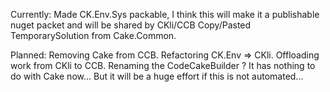 Currently:
Made CK.Env.Sys packable, I think this will make it a publishable nuget packet and will be shared by CKli/CCB
Copy/Pasted TemporarySolution from Cake.Common.

Planned:
Removing Cake from CCB.
Refactoring CK.Env => CKli.
Offloading work from CKli to CCB.
Renaming the CodeCakeBuilder ? It has nothing to do with Cake now... But it will be a huge effort if this is not automated... 
